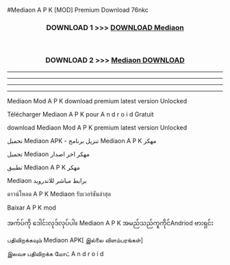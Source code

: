 #Mediaon  A P K [MOD] Premium Download 76nkc



<div align="center">

<h3>DOWNLOAD 1 >>> <a href="https://teeasianyam.web.app?sq=Mediaon ">DOWNLOAD Mediaon  </a></h3><br>

<h3>DOWNLOAD 2 >>> <a href="https://teeasianyam.web.app?sq=Mediaon  ">Mediaon   DOWNLOAD </a></h3>

</div>


----------------------------------------------------------

----------------------------------------------------------

----------------------------------------------------------

----------------------------------------------------------


Mediaon   Mod A P K download premium latest version Unlocked

Télécharger Mediaon   A P K pour A n d r o i d Gratuit

download Mediaon   Mod A P K premium latest version Unlocked

تحميل Mediaon   APK - تنزيل برنامج Mediaon   A P K مهكر

تحميل Mediaon   مهكر اخر اصدار

تطبيق Mediaon   A P K مهكر

Mediaon   برابط مباشر للاندرويد

ดาวน์โหลด A P K Mediaon   รับเวอร์ชันล่าสุด

Baixar A P K mod

အက်ပ်ကို ဒေါင်းလုဒ်လုပ်ပါ။ Mediaon   A P K အမည်သည်ကူကိုင်Andriod ဗားရှင်း

பதிவிறக்கவும் Mediaon   APK[ இல்லை விளம்பரங்கள்] 
 
இலவச பதிவிறக்க மோட் A n d r o i d



